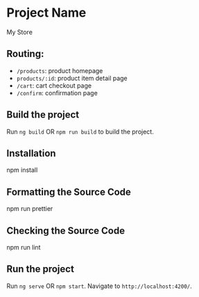# Project Name
My Store
## Routing:
+ `/products`: product homepage 
+ `products/:id`: product item detail page 
+ `/cart`: cart checkout page 
+ `/confirm`: confirmation page
## Build the project

Run `ng build` OR `npm run build` to build the project.

## Installation

npm install

## Formatting the Source Code

npm run prettier

## Checking the Source Code 

npm run lint

## Run the project

Run `ng serve` OR `npm start`. 
Navigate to `http://localhost:4200/`. 